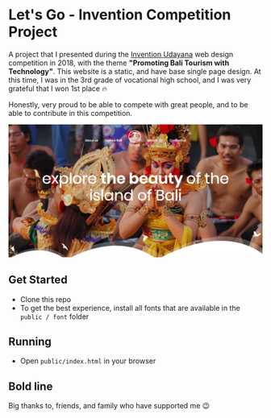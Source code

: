 # Let's Go - Invention Competition Project
A project that I presented during the [Invention Udayana](https://www.invention-udayana.com/) web design competition in 2018, with the theme **"Promoting Bali Tourism with Technology"**. This website is a static, and have base single page design. At this time, I was in the 3rd grade of vocational high school, and I was very grateful that I won 1st place 🔥

Honestly, very proud to be able to compete with great people, and to be able to contribute in this competition.

![](https://github.com/alfinsuryaS/invention-competition-project/blob/master/public/img/screenshot.png)

## Get Started
 - Clone this repo
 - To get the best experience, install all fonts that are available in the `public / font` folder

## Running
  - Open `public/index.html` in your browser
  
## Bold line
 Big thanks to, friends, and family who have supported me 😉
